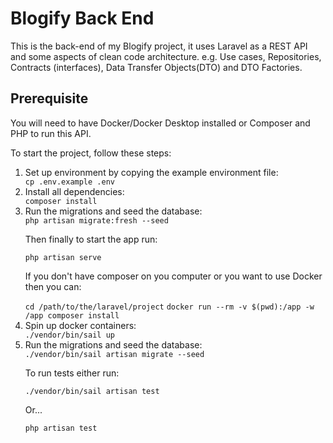 <h1>Blogify Back End</h1>
<p>This is the back-end of my Blogify project, it uses Laravel as a REST API and some aspects of clean code architecture. e.g. Use cases, Repositories, Contracts (interfaces), Data Transfer Objects(DTO) and DTO Factories.</p>
<h2>Prerequisite</h2>
<p>You will need to have Docker/Docker Desktop installed or Composer and PHP to run this API.</p>
<p>To start the project, follow these steps:</p>
<ol>
  <li>Set up environment by copying the example environment file:</li>
  <code>cp .env.example .env</code>
    <li>Install all dependencies:</li>
    <code>composer install</code>
    <li>Run the migrations and seed the database:</li>
    <code>php artisan migrate:fresh --seed</code>
    <p>Then finally to start the app run:</p>
    <code>php artisan serve</code>
    <p>If you don't have composer on you computer or you want to use Docker then you can:</p>
    <code>cd /path/to/the/laravel/project</code>
    <code>docker run --rm -v $(pwd):/app -w /app composer install</code>
    <li>Spin up docker containers:</li>
    <code>./vendor/bin/sail up</code>
    <li>Run the migrations and seed the database:</li>
    <code>./vendor/bin/sail artisan migrate --seed</code>
    <p>To run tests either run:</p>
    <code>./vendor/bin/sail artisan test</code>
    <p>Or...</p>
    <code>php artisan test</code>
</ol>
